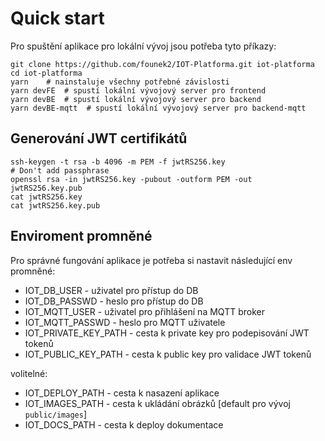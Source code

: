 # Quick start

Pro spuštění aplikace pro lokální vývoj jsou potřeba tyto příkazy:
```
git clone https://github.com/founek2/IOT-Platforma.git iot-platforma
cd iot-platforma
yarn    # nainstaluje všechny potřebné závislosti
yarn devFE  # spustí lokální vývojový server pro frontend
yarn devBE  # spustí lokální vývojový server pro backend
yarn devBE-mqtt  # spustí lokální vývojový server pro backend-mqtt
```

## Generování JWT certifikátů
```
ssh-keygen -t rsa -b 4096 -m PEM -f jwtRS256.key
# Don't add passphrase
openssl rsa -in jwtRS256.key -pubout -outform PEM -out jwtRS256.key.pub
cat jwtRS256.key
cat jwtRS256.key.pub
```

## Enviroment promněné
Pro správné fungování aplikace je potřeba si nastavit následující env promněné:

* IOT_DB_USER - uživatel pro přístup do DB
* IOT_DB_PASSWD - heslo pro přístup do DB
* IOT_MQTT_USER - uživatel pro přihlášení na MQTT broker
* IOT_MQTT_PASSWD - heslo pro MQTT uživatele
* IOT_PRIVATE_KEY_PATH - cesta k private key pro podepisování JWT tokenů
* IOT_PUBLIC_KEY_PATH - cesta k public key pro validace JWT tokenů

volitelné:
* IOT_DEPLOY_PATH - cesta k nasazení aplikace
* IOT_IMAGES_PATH - cesta k ukládání obrázků [default pro vývoj `public/images`]
* IOT_DOCS_PATH - cesta k deploy dokumentace
